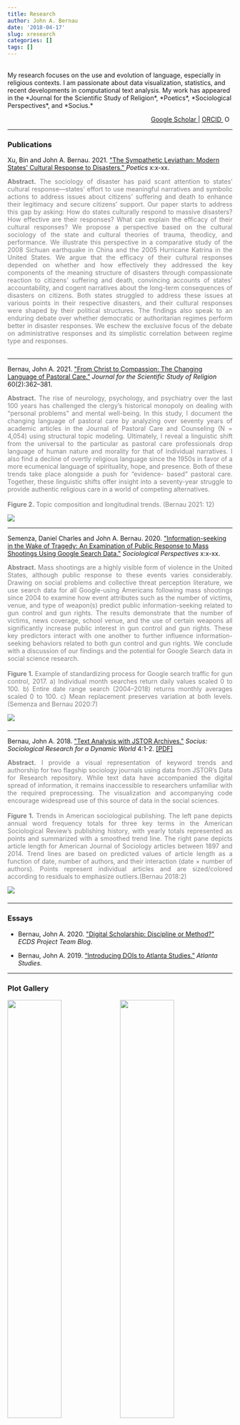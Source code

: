 ```yaml
---
title: Research
author: John A. Bernau
date: '2018-04-17'
slug: xresearch
categories: []
tags: []
---
```

<br>
My research focuses on the use and evolution of language, especially in religious contexts. I am passionate about data visualization, statistics, and recent developments in computational text analysis. My work has appeared in the *Journal for the Scientific Study of Religion*, *Poetics*, *Sociological Perspectives*, and *Socius.*  
<p style="text-align: right;">
<a href = "https://scholar.google.com/citations?user=tHKnII0AAAAJ&hl=en" target = "_blank">
Google Scholar
</a>
|
<a href = "https://orcid.org/0000-0001-6482-5368" target = "_blank">
ORCID
<img src="https://orcid.org/sites/default/files/images/orcid_16x16.png" style="width:1em;margin-right:.5em;" alt="ORCID iD icon">
</a>
</p>

___  

### Publications 

Xu, Bin and John A. Bernau. 2021. <a href = "https://doi.org/10.1016/j.poetic.2021.101564" target = "_blank">"The Sympathetic Leviathan: Modern States' Cultural Response to Disasters." </a> *Poetics* x:x-xx.

<p style="text-align: justify;">
<font color = "grey">
<strong>Abstract.</strong> The sociology of disaster has paid scant attention to states’ cultural response—states’ effort to use meaningful narratives and symbolic actions to address issues about citizens’ suffering and death to enhance their legitimacy and secure citizens’ support. Our paper starts to address this gap by asking: How do states culturally respond to massive disasters? How effective are their responses? What can explain the efficacy of their cultural responses? We propose a perspective based on the cultural sociology of the state and cultural theories of trauma, theodicy, and performance. We illustrate this perspective in a comparative study of the 2008 Sichuan earthquake in China and the 2005 Hurricane Katrina in the United States. We argue that the efficacy of their cultural responses depended on whether and how effectively they addressed the key components of the meaning structure of disasters through compassionate reaction to citizens’ suffering and death, convincing accounts of states’ accountability, and cogent narratives about the long-term consequences of disasters on citizens. Both states struggled to address these issues at various points in their respective disasters, and their cultural responses were shaped by their political structures. The findings also speak to an enduring debate over whether democratic or authoritarian regimes perform better in disaster responses. We eschew the exclusive focus of the debate on administrative responses and its simplistic correlation between regime type and responses. 
<br>
<br>
</font>
</p>  

___  

Bernau, John A. 2021. <a href = "https://doi.org/10.1111/jssr.12711" target = "_blank">"From Christ to Compassion: The Changing Language of Pastoral Care."</a> *Journal for the Scientific Study of Religion* 60(2):362–381.

<p style="text-align: justify;">
<font color = "grey">
<strong>Abstract.</strong> The rise of neurology, psychology, and psychiatry over the last 100 years has challenged the clergy’s historical monopoly on dealing with “personal problems” and mental well-being. In this study, I document the changing language of pastoral care by analyzing over seventy years of academic articles in the Journal of Pastoral Care and Counseling (N = 4,054) using structural topic modeling. Ultimately, I reveal a linguistic shift from the universal to the particular as pastoral care professionals drop language of human nature and morality for that of individual narratives. I also find a decline of overtly religious language since the 1950s in favor of a more ecumenical language of spirituality, hope, and presence. Both of these trends take place alongside a push for “evidence- based” pastoral care. Together, these linguistic shifts offer insight into a seventy-year struggle to provide authentic religious care in a world of competing alternatives.  
<br>
<br>
<strong>Figure 2.</strong> Topic composition and longitudinal trends. (Bernau 2021: 12)
</font>
</p>  

[<img src="/research/bernau2021.jpg">](/research/bernau2021.jpg)

___  

Semenza, Daniel Charles and John A. Bernau. 2020. <a href = "https://doi.org/10.1177%2F0731121420964785" target = "_blank">"Information-seeking in the Wake of Tragedy: An Examination of Public Response to Mass Shootings Using Google Search Data."</a> *Sociological Perspectives* x:x-xx.

<p style="text-align: justify;">
<font color = "grey">
<strong>Abstract.</strong> Mass shootings are a highly visible form of violence in the United States, although public response to these events varies considerably. Drawing on social problems and collective threat perception literature, we use search data for all Google-using Americans following mass shootings since 2004 to examine how event attributes such as the number of victims, venue, and type of weapon(s) predict public information-seeking related to gun control and gun rights. The results demonstrate that the number of victims, news coverage, school venue, and the use of certain weapons all significantly increase public interest in gun control and gun rights. These key predictors interact with one another to further influence information-seeking behaviors related to both gun control and gun rights. We conclude with a discussion of our findings and the potential for Google Search data in social science research.  
<br>
<br>
<strong>Figure 1.</strong> Example of standardizing process for Google search traffic for gun control, 2017. a) Individual month searches return daily values scaled 0 to 100. b) Entire date range search (2004–2018) returns monthly averages scaled 0 to 100. c) Mean replacement preserves variation at both levels. (Semenza and Bernau 2020:7)

</font>
</p>  

[<img src="/research/semenza-bernau2020.png" style="margin-bottom: 0.5em;">](/research/semenza-bernau2020.png)

___  



Bernau, John A. 2018. <a href = "https://doi.org/10.1177%2F2378023118809264" target = "_blank">"Text Analysis with JSTOR Archives."</a> *Socius: Sociological Research for a Dynamic World* 4:1-2. <a href = "/research/Bernau - 2018 - Text Analysis with JSTOR Archives.pdf" target = "_blank">[PDF]</a>

<p style="text-align: justify;">
<font color = "grey">
<strong>Abstract.</strong> I provide a visual representation of keyword trends and authorship for two flagship sociology journals using data from JSTOR’s Data for Research repository. While text data have accompanied the digital spread of information, it remains inaccessible to researchers unfamiliar with the required preprocessing. The visualization and accompanying code encourage widespread use of this source of data in the social sciences.  
<br>
<br>
<strong>Figure 1.</strong> Trends in American sociological publishing. The left pane depicts annual word frequency totals for three key terms in the American Sociological Review’s publishing history, with yearly totals represented as points and summarized with a smoothed trend line. The right pane depicts article length for American Journal of Sociology articles between 1897 and 2014. Trend lines are based on predicted values of article length as a function of date, number of authors, and their interaction (date × number of authors). Points represent individual articles and are sized/colored according to residuals to emphasize outliers.(Bernau 2018:2)
</font>
</p>

[<img src="/research/socius.jpg" style="margin-bottom: 0.5em;">](/research/bernau2018.jpg)

___  

### Essays  

* Bernau, John A. 2020. <a href = "https://scholarblogs.emory.edu/ecds/staff-feature-john-bernau-1/" target = "_blank">"Digital Scholarship: Discipline or Method?"</a> *ECDS Project Team Blog*.  

* Bernau, John A. 2019. <a href = "https://doi.org/10.18737/atls20190418" target = "_blank">“Introducing DOIs to Atlanta Studies.”</a> *Atlanta Studies*.  

___

### Plot Gallery

[<img src="/research/newspaper_wf.png" style="float: left; width: 49%; margin-right: 1%; margin-bottom: 0.5em;">](/research/newspaper_wf.png)

[<img src="/research/newspaper_stm.png" style="float: right; width: 49%; margin-right: 1%; margin-bottom: 0.5em;">](/research/newspaper_stm.png)

[<img src="/research/covid_stm.png" style="float: right; width: 49%; margin-right: 1%; margin-bottom: 0.5em;">](/research/covid_stm.png)

___  

[<img src="/research/google.jpg" style="float: left; width: 49%; margin-right: 1%; margin-bottom: 0.5em;">](/research/google.jpg)

[<img src="/research/cm_sr3.jpg" style="float: right; width: 49%; margin-right: 1%; margin-bottom: 0.5em;">](/research/cm_sr3.jpg)

[<img src="/research/cmsent1.jpg" style="float: left; width: 49%; margin-right: 1%; margin-bottom: 0.5em;">](/research/cmsent1.jpg)

[<img src="/research/kr1.jpg" style="float: right; width: 49%; margin-right: 1%; margin-bottom: 0.5em;">](/research/kr1.jpg)

<p style="clear: both;">

___

<font color = "gray", size="2">Copyright &copy; 2021 John A. Bernau</font>
